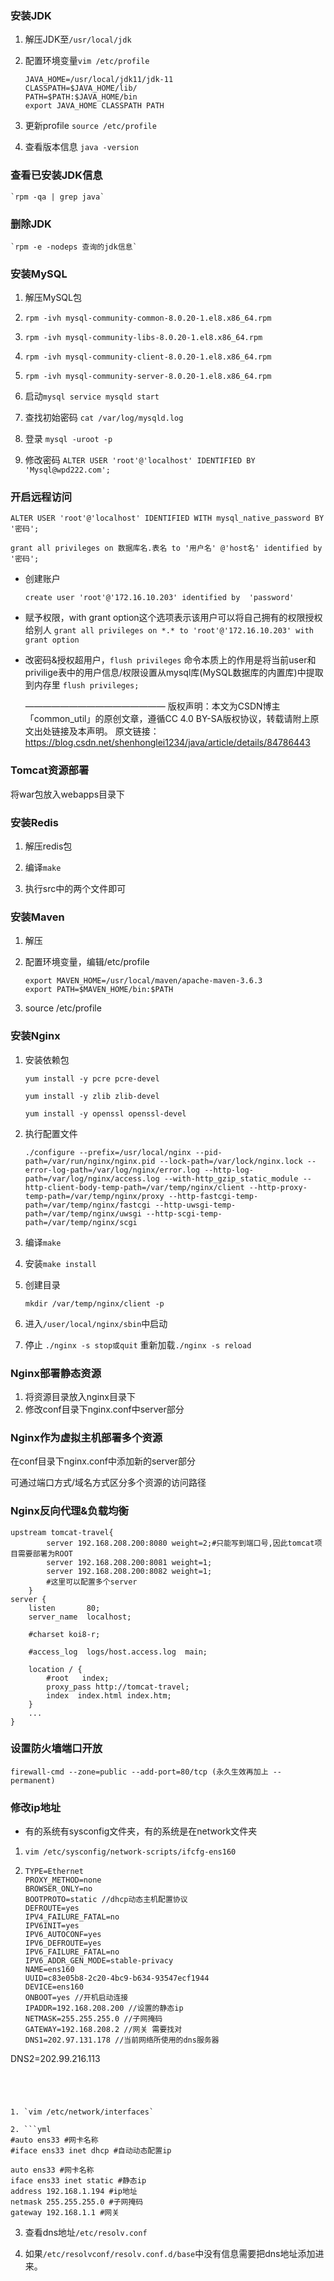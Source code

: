 ### 安装JDK

1. 解压JDK至`/usr/local/jdk`

2. 配置环境变量`vim /etc/profile`
   
    ```shell
    JAVA_HOME=/usr/local/jdk11/jdk-11
    CLASSPATH=$JAVA_HOME/lib/
    PATH=$PATH:$JAVA_HOME/bin
    export JAVA_HOME CLASSPATH PATH
    ```
    
3. 更新profile
    `source /etc/profile`
    
4. 查看版本信息
    `java -version`

### 查看已安装JDK信息

  	`rpm -qa | grep java`

### 删除JDK

  	`rpm -e -nodeps 查询的jdk信息`



### 安装MySQL

1.  解压MySQL包

2.  `rpm -ivh mysql-community-common-8.0.20-1.el8.x86_64.rpm`

3.  `rpm -ivh mysql-community-libs-8.0.20-1.el8.x86_64.rpm`

4.  `rpm -ivh mysql-community-client-8.0.20-1.el8.x86_64.rpm`

5.  `rpm -ivh mysql-community-server-8.0.20-1.el8.x86_64.rpm` 

6. 启动`mysql service mysqld start`

7. 查找初始密码 `cat /var/log/mysqld.log`

8. 登录 `mysql -uroot -p`

9. 修改密码 `ALTER USER 'root'@'localhost' IDENTIFIED BY 'Mysql@wpd222.com';`

### 开启远程访问

`ALTER USER 'root'@'localhost' IDENTIFIED WITH mysql_native_password BY '密码';`

`grant all privileges on 数据库名.表名 to '用户名' @'host名' identified by '密码';`

- 创建账户

  `create user 'root'@'172.16.10.203' identified by  'password'`

- 赋予权限，with grant option这个选项表示该用户可以将自己拥有的权限授权给别人
  `grant all privileges on *.* to 'root'@'172.16.10.203' with grant option`

- 改密码&授权超用户，`flush privileges` 命令本质上的作用是将当前user和privilige表中的用户信息/权限设置从mysql库(MySQL数据库的内置库)中提取到内存里
  `flush privileges;`

  ————————————————
  版权声明：本文为CSDN博主「common_util」的原创文章，遵循CC 4.0 BY-SA版权协议，转载请附上原文出处链接及本声明。
  原文链接：https://blog.csdn.net/shenhonglei1234/java/article/details/84786443



### Tomcat资源部署

将war包放入webapps目录下



### 安装Redis

1. 解压redis包

2. 编译`make`

3. 执行src中的两个文件即可



### 安装Maven

1. 解压

2. 配置环境变量，编辑/etc/profile

   ```
   export MAVEN_HOME=/usr/local/maven/apache-maven-3.6.3
   export PATH=$MAVEN_HOME/bin:$PATH
   ```

3. source /etc/profile



### 安装Nginx

1. 安装依赖包

   ```shell
   yum install -y pcre pcre-devel
   
   yum install -y zlib zlib-devel
   
   yum install -y openssl openssl-devel
   ```

2. 执行配置文件

   ```shell
   ./configure --prefix=/usr/local/nginx --pid-path=/var/run/nginx/nginx.pid --lock-path=/var/lock/nginx.lock --error-log-path=/var/log/nginx/error.log --http-log-path=/var/log/nginx/access.log --with-http_gzip_static_module --http-client-body-temp-path=/var/temp/nginx/client --http-proxy-temp-path=/var/temp/nginx/proxy --http-fastcgi-temp-path=/var/temp/nginx/fastcgi --http-uwsgi-temp-path=/var/temp/nginx/uwsgi --http-scgi-temp-path=/var/temp/nginx/scgi
   ```

3. 编译`make`

4. 安装`make install`

5. 创建目录

   `mkdir /var/temp/nginx/client -p`

6. 进入`/user/local/nginx/sbin`中启动

7. 停止 `./nginx -s stop或quit` 重新加载`./nginx -s reload`

### Nginx部署静态资源

1. 将资源目录放入nginx目录下
2. 修改conf目录下nginx.conf中server部分

### Nginx作为虚拟主机部署多个资源

在conf目录下nginx.conf中添加新的server部分

可通过端口方式/域名方式区分多个资源的访问路径

### Nginx反向代理&负载均衡

    upstream tomcat-travel{
            server 192.168.208.200:8080 weight=2;#只能写到端口号,因此tomcat项目需要部署为ROOT
            server 192.168.208.200:8081 weight=1;
            server 192.168.208.200:8082 weight=1;
            #这里可以配置多个server
        }
    server {
        listen       80;
        server_name  localhost;
    
        #charset koi8-r;
    
        #access_log  logs/host.access.log  main;
    
        location / {
            #root   index;
            proxy_pass http://tomcat-travel;
            index  index.html index.htm;
        }
        ...
    }



### 设置防火墙端口开放

`firewall-cmd --zone=public --add-port=80/tcp (永久生效再加上 --permanent)`



### 修改ip地址

- 有的系统有sysconfig文件夹，有的系统是在network文件夹

1. `vim /etc/sysconfig/network-scripts/ifcfg-ens160`

2. ```properties
   TYPE=Ethernet
   PROXY_METHOD=none
   BROWSER_ONLY=no
   BOOTPROTO=static //dhcp动态主机配置协议
   DEFROUTE=yes
   IPV4_FAILURE_FATAL=no
   IPV6INIT=yes
   IPV6_AUTOCONF=yes
   IPV6_DEFROUTE=yes
   IPV6_FAILURE_FATAL=no
   IPV6_ADDR_GEN_MODE=stable-privacy
   NAME=ens160
   UUID=c83e05b8-2c20-4bc9-b634-93547ecf1944
   DEVICE=ens160
   ONBOOT=yes //开机启动连接
   IPADDR=192.168.208.200 //设置的静态ip
   NETMASK=255.255.255.0 //子网掩码
   GATEWAY=192.168.208.2 //网关 需要找对
   DNS1=202.97.131.178 //当前网络所使用的dns服务器
DNS2=202.99.216.113
   ```
   



1. `vim /etc/network/interfaces`

2. ```yml
   #auto ens33 #网卡名称
   #iface ens33 inet dhcp #自动动态配置ip
   
   auto ens33 #网卡名称
   iface ens33 inet static #静态ip
   address 192.168.1.194 #ip地址
   netmask 255.255.255.0 #子网掩码
   gateway 192.168.1.1 #网关
   ```

3. 查看dns地址`/etc/resolv.conf`

4. 如果`/etc/resolvconf/resolv.conf.d/base`中没有信息需要把dns地址添加进来。